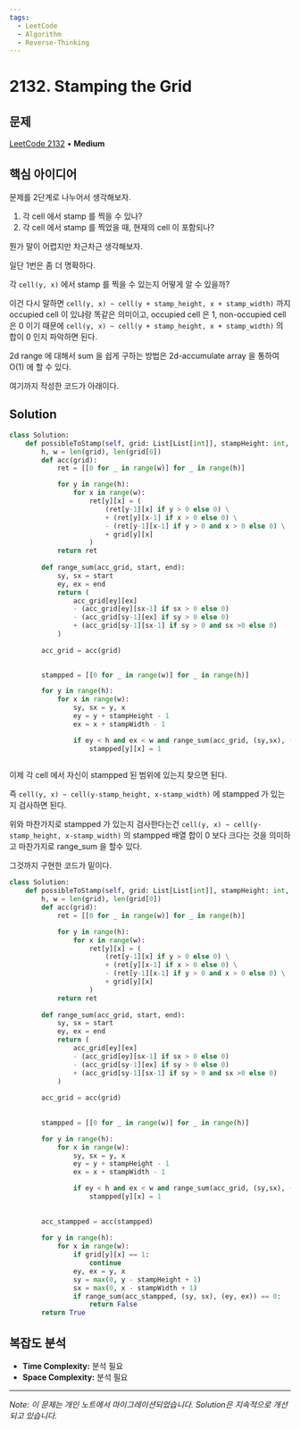 ```yaml
---
tags:
  - LeetCode
  - Algorithm
  - Reverse-Thinking
---
```


# 2132. Stamping the Grid

## 문제

[LeetCode 2132](https://leetcode.com/problems/stamping-the-grid/description/) • **Medium**

## 핵심 아이디어

문제를 2단계로 나누어서 생각해보자.

1. 각 cell 에서 stamp 를 찍을 수 있나?
2. 각 cell 에서 stamp 를 찍었을 때, 현재의 cell 이 포함되나?

  

뭔가 말이 어렵지만 차근차근 생각해보자.

일단 1번은 좀 더 명확하다.

  

각 `cell(y, x)` 에서 stamp 를 찍을 수 있는지 어떻게 알 수 있을까?

이건 다시 말하면 `cell(y, x) ~ cell(y + stamp_height, x + stamp_width)` 까지 occupied cell 이 있냐랑 똑같은 의미이고, occupied cell 은 1, non-occupied cell 은 0 이기 때문에 `cell(y, x) ~ cell(y + stamp_height, x + stamp_width)` 의 합이 0 인지 파악하면 된다.

  

2d range 에 대해서 sum 을 쉽게 구하는 방법은 2d-accumulate array 을 통하여 O(1) 에 할 수 있다.

  

여기까지 작성한 코드가 아래이다.

## Solution

```python
class Solution:
    def possibleToStamp(self, grid: List[List[int]], stampHeight: int, stampWidth: int) -> bool:
        h, w = len(grid), len(grid[0])
        def acc(grid):
            ret = [[0 for _ in range(w)] for _ in range(h)]

            for y in range(h):
                for x in range(w):
                    ret[y][x] = (
                        (ret[y-1][x] if y > 0 else 0) \
                        + (ret[y][x-1] if x > 0 else 0) \
                        - (ret[y-1][x-1] if y > 0 and x > 0 else 0) \
                        + grid[y][x]
                    )
            return ret
        
        def range_sum(acc_grid, start, end):
            sy, sx = start
            ey, ex = end
            return (
                acc_grid[ey][ex] 
                - (acc_grid[ey][sx-1] if sx > 0 else 0)
                - (acc_grid[sy-1][ex] if sy > 0 else 0)
                + (acc_grid[sy-1][sx-1] if sy > 0 and sx >0 else 0)
            )
        
        acc_grid = acc(grid)

        
        stampped = [[0 for _ in range(w)] for _ in range(h)]

        for y in range(h):
            for x in range(w):
                sy, sx = y, x
                ey = y + stampHeight - 1
                ex = x + stampWidth - 1

                if ey < h and ex < w and range_sum(acc_grid, (sy,sx), (ey,ex)) == 0:
                    stampped[y][x] = 1
       
```

  

이제 각 cell 에서 자신이 stampped 된 범위에 있는지 찾으면 된다.

즉 `cell(y, x) ~ cell(y-stamp_height, x-stamp_width)` 에 stampped 가 있는지 검사하면 된다.

위와 마찬가지로 stampped 가 있는지 검사한다는건 `cell(y, x) ~ cell(y-stamp_height, x-stamp_width)` 의 stampped 배열 합이 0 보다 크다는 것을 의미하고 마찬가지로 range_sum 을 할수 있다.

그것까지 구현한 코드가 밑이다.

  

```python
class Solution:
    def possibleToStamp(self, grid: List[List[int]], stampHeight: int, stampWidth: int) -> bool:
        h, w = len(grid), len(grid[0])
        def acc(grid):
            ret = [[0 for _ in range(w)] for _ in range(h)]

            for y in range(h):
                for x in range(w):
                    ret[y][x] = (
                        (ret[y-1][x] if y > 0 else 0) \
                        + (ret[y][x-1] if x > 0 else 0) \
                        - (ret[y-1][x-1] if y > 0 and x > 0 else 0) \
                        + grid[y][x]
                    )
            return ret
        
        def range_sum(acc_grid, start, end):
            sy, sx = start
            ey, ex = end
            return (
                acc_grid[ey][ex] 
                - (acc_grid[ey][sx-1] if sx > 0 else 0)
                - (acc_grid[sy-1][ex] if sy > 0 else 0)
                + (acc_grid[sy-1][sx-1] if sy > 0 and sx >0 else 0)
            )
        
        acc_grid = acc(grid)
    
        
        stampped = [[0 for _ in range(w)] for _ in range(h)]

        for y in range(h):
            for x in range(w):
                sy, sx = y, x
                ey = y + stampHeight - 1
                ex = x + stampWidth - 1

                if ey < h and ex < w and range_sum(acc_grid, (sy,sx), (ey,ex)) == 0:
                    stampped[y][x] = 1
        
        
        acc_stampped = acc(stampped)
        
        for y in range(h):
            for x in range(w):
                if grid[y][x] == 1:
                    continue
                ey, ex = y, x
                sy = max(0, y - stampHeight + 1)
                sx = max(0, x - stampWidth + 1)
                if range_sum(acc_stampped, (sy, sx), (ey, ex)) == 0:
                    return False
        return True
```

## 복잡도 분석

- **Time Complexity:** 분석 필요
- **Space Complexity:** 분석 필요


---

*Note: 이 문제는 개인 노트에서 마이그레이션되었습니다. Solution은 지속적으로 개선되고 있습니다.*
